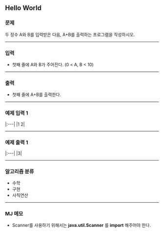 Hello World
-------------
### 문제

두 정수 A와 B를 입력받은 다음, A+B를 출력하는 프로그램을 작성하시오.

- - -

### 입력
* 첫째 줄에 A와 B가 주어진다. (0 < A, B < 10)

- - -

### 출력
* 첫째 줄에 A+B를 출력한다.

- - -

### 예제 입력 1
|:---|
|1 2|

- - -

### 예제 출력 1
|:---|
|3|

- - -

### 알고리즘 분류
* 수학
* 구현
* 사칙연산

- - -

### MJ 메모
* Scanner를 사용하기 위해서는 **java.util.Scanner** 를 **import** 해주어야 한다.